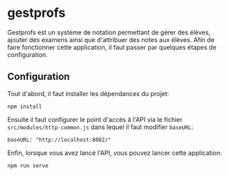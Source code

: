 # gestprofs
Gestprofs est un système de notation permettant de gérer des élèves, ajouter des examens ainsi que d'attribuer des notes aux élèves.
Afin de faire fonctionner cette application, il faut passer par quelques étapes de configuration.
## Configuration
Tout d'abord, il faut installer les dépendances du projet:
```
npm install
```
Ensuite il faut configurer le point d'accès à l'API via le fichier ``src/modules/http-common.js`` dans lequel il faut modifier ``baseURL``:
```
baseURL: "http://localhost:8082/"
```
Enfin, lorsque vous avez lancé l'API, vous pouvez lancer cette application:
```
npm run serve
```
